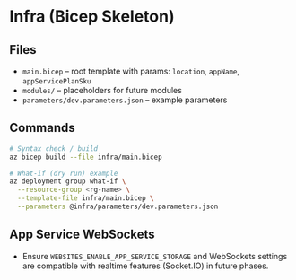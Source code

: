 # Infra (Bicep Skeleton)

## Files

- `main.bicep` – root template with params: `location`, `appName`, `appServicePlanSku`
- `modules/` – placeholders for future modules
- `parameters/dev.parameters.json` – example parameters

## Commands

```bash
# Syntax check / build
az bicep build --file infra/main.bicep

# What-if (dry run) example
az deployment group what-if \
  --resource-group <rg-name> \
  --template-file infra/main.bicep \
  --parameters @infra/parameters/dev.parameters.json
```

## App Service WebSockets

- Ensure `WEBSITES_ENABLE_APP_SERVICE_STORAGE` and WebSockets settings are compatible with realtime features (Socket.IO) in future phases.
